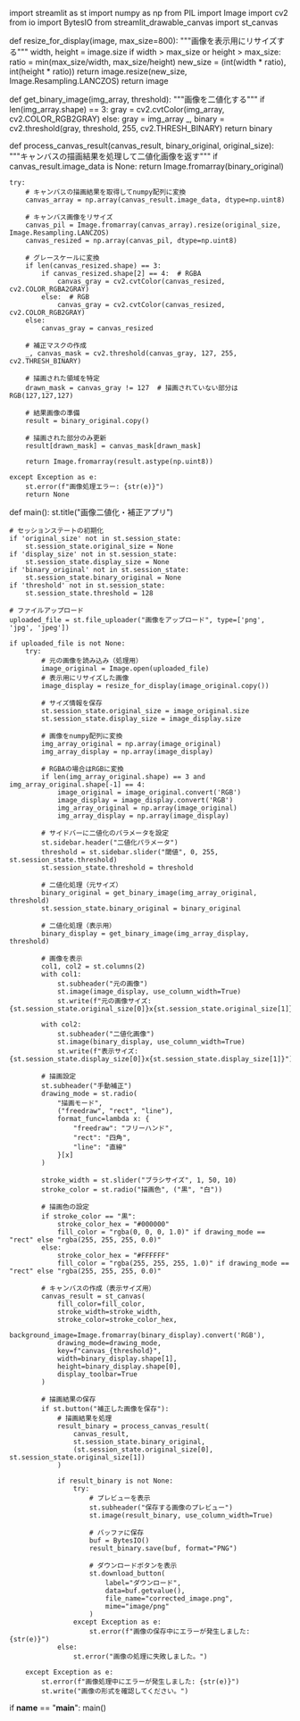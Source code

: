 import streamlit as st
import numpy as np
from PIL import Image
import cv2
from io import BytesIO
from streamlit_drawable_canvas import st_canvas

def resize_for_display(image, max_size=800):
    """画像を表示用にリサイズする"""
    width, height = image.size
    if width > max_size or height > max_size:
        ratio = min(max_size/width, max_size/height)
        new_size = (int(width * ratio), int(height * ratio))
        return image.resize(new_size, Image.Resampling.LANCZOS)
    return image

def get_binary_image(img_array, threshold):
    """画像を二値化する"""
    if len(img_array.shape) == 3:
        gray = cv2.cvtColor(img_array, cv2.COLOR_RGB2GRAY)
    else:
        gray = img_array
    _, binary = cv2.threshold(gray, threshold, 255, cv2.THRESH_BINARY)
    return binary

def process_canvas_result(canvas_result, binary_original, original_size):
    """キャンバスの描画結果を処理して二値化画像を返す"""
    if canvas_result.image_data is None:
        return Image.fromarray(binary_original)
    
    try:
        # キャンバスの描画結果を取得してnumpy配列に変換
        canvas_array = np.array(canvas_result.image_data, dtype=np.uint8)
        
        # キャンバス画像をリサイズ
        canvas_pil = Image.fromarray(canvas_array).resize(original_size, Image.Resampling.LANCZOS)
        canvas_resized = np.array(canvas_pil, dtype=np.uint8)
        
        # グレースケールに変換
        if len(canvas_resized.shape) == 3:
            if canvas_resized.shape[2] == 4:  # RGBA
                canvas_gray = cv2.cvtColor(canvas_resized, cv2.COLOR_RGBA2GRAY)
            else:  # RGB
                canvas_gray = cv2.cvtColor(canvas_resized, cv2.COLOR_RGB2GRAY)
        else:
            canvas_gray = canvas_resized
        
        # 補正マスクの作成
        _, canvas_mask = cv2.threshold(canvas_gray, 127, 255, cv2.THRESH_BINARY)
        
        # 描画された領域を特定
        drawn_mask = canvas_gray != 127  # 描画されていない部分はRGB(127,127,127)
        
        # 結果画像の準備
        result = binary_original.copy()
        
        # 描画された部分のみ更新
        result[drawn_mask] = canvas_mask[drawn_mask]
        
        return Image.fromarray(result.astype(np.uint8))
    
    except Exception as e:
        st.error(f"画像処理エラー: {str(e)}")
        return None

def main():
    st.title("画像二値化・補正アプリ")
    
    # セッションステートの初期化
    if 'original_size' not in st.session_state:
        st.session_state.original_size = None
    if 'display_size' not in st.session_state:
        st.session_state.display_size = None
    if 'binary_original' not in st.session_state:
        st.session_state.binary_original = None
    if 'threshold' not in st.session_state:
        st.session_state.threshold = 128
    
    # ファイルアップロード
    uploaded_file = st.file_uploader("画像をアップロード", type=['png', 'jpg', 'jpeg'])
    
    if uploaded_file is not None:
        try:
            # 元の画像を読み込み（処理用）
            image_original = Image.open(uploaded_file)
            # 表示用にリサイズした画像
            image_display = resize_for_display(image_original.copy())
            
            # サイズ情報を保存
            st.session_state.original_size = image_original.size
            st.session_state.display_size = image_display.size
            
            # 画像をnumpy配列に変換
            img_array_original = np.array(image_original)
            img_array_display = np.array(image_display)
            
            # RGBAの場合はRGBに変換
            if len(img_array_original.shape) == 3 and img_array_original.shape[-1] == 4:
                image_original = image_original.convert('RGB')
                image_display = image_display.convert('RGB')
                img_array_original = np.array(image_original)
                img_array_display = np.array(image_display)
            
            # サイドバーに二値化のパラメータを設定
            st.sidebar.header("二値化パラメータ")
            threshold = st.sidebar.slider("閾値", 0, 255, st.session_state.threshold)
            st.session_state.threshold = threshold
            
            # 二値化処理（元サイズ）
            binary_original = get_binary_image(img_array_original, threshold)
            st.session_state.binary_original = binary_original
            
            # 二値化処理（表示用）
            binary_display = get_binary_image(img_array_display, threshold)
            
            # 画像を表示
            col1, col2 = st.columns(2)
            with col1:
                st.subheader("元の画像")
                st.image(image_display, use_column_width=True)
                st.write(f"元の画像サイズ: {st.session_state.original_size[0]}x{st.session_state.original_size[1]}")
            
            with col2:
                st.subheader("二値化画像")
                st.image(binary_display, use_column_width=True)
                st.write(f"表示サイズ: {st.session_state.display_size[0]}x{st.session_state.display_size[1]}")
            
            # 描画設定
            st.subheader("手動補正")
            drawing_mode = st.radio(
                "描画モード",
                ("freedraw", "rect", "line"),
                format_func=lambda x: {
                    "freedraw": "フリーハンド",
                    "rect": "四角",
                    "line": "直線"
                }[x]
            )
            
            stroke_width = st.slider("ブラシサイズ", 1, 50, 10)
            stroke_color = st.radio("描画色", ("黒", "白"))
            
            # 描画色の設定
            if stroke_color == "黒":
                stroke_color_hex = "#000000"
                fill_color = "rgba(0, 0, 0, 1.0)" if drawing_mode == "rect" else "rgba(255, 255, 255, 0.0)"
            else:
                stroke_color_hex = "#FFFFFF"
                fill_color = "rgba(255, 255, 255, 1.0)" if drawing_mode == "rect" else "rgba(255, 255, 255, 0.0)"
            
            # キャンバスの作成（表示サイズ用）
            canvas_result = st_canvas(
                fill_color=fill_color,
                stroke_width=stroke_width,
                stroke_color=stroke_color_hex,
                background_image=Image.fromarray(binary_display).convert('RGB'),
                drawing_mode=drawing_mode,
                key=f"canvas_{threshold}",
                width=binary_display.shape[1],
                height=binary_display.shape[0],
                display_toolbar=True
            )
            
            # 描画結果の保存
            if st.button("補正した画像を保存"):
                # 描画結果を処理
                result_binary = process_canvas_result(
                    canvas_result,
                    st.session_state.binary_original,
                    (st.session_state.original_size[0], st.session_state.original_size[1])
                )
                
                if result_binary is not None:
                    try:
                        # プレビューを表示
                        st.subheader("保存する画像のプレビュー")
                        st.image(result_binary, use_column_width=True)
                        
                        # バッファに保存
                        buf = BytesIO()
                        result_binary.save(buf, format="PNG")
                        
                        # ダウンロードボタンを表示
                        st.download_button(
                            label="ダウンロード",
                            data=buf.getvalue(),
                            file_name="corrected_image.png",
                            mime="image/png"
                        )
                    except Exception as e:
                        st.error(f"画像の保存中にエラーが発生しました: {str(e)}")
                else:
                    st.error("画像の処理に失敗しました。")
                
        except Exception as e:
            st.error(f"画像処理中にエラーが発生しました: {str(e)}")
            st.write("画像の形式を確認してください。")

if __name__ == "__main__":
    main()
